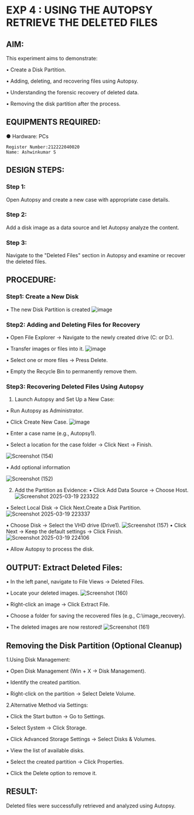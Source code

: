 # EXP 4 : USING THE AUTOPSY RETRIEVE THE DELETED FILES

## AIM:
This experiment aims to demonstrate:

  •	Create a Disk Partition.
  
  •	Adding, deleting, and recovering files using Autopsy.
  
  •	Understanding the forensic recovery of deleted data.
  
  •	Removing the disk partition after the process.

## EQUIPMENTS REQUIRED:
  ●	Hardware: PCs

```
Register Number:212222040020
Name: Ashwinkumar S
```

## DESIGN STEPS:
### Step 1:
Open Autopsy and create a new case with appropriate case details.

### Step 2:
Add a disk image as a data source and let Autopsy analyze the content.

### Step 3:
Navigate to the "Deleted Files" section in Autopsy and examine or recover the deleted files.


## PROCEDURE:
### Step1: Create a New Disk
  •	The new Disk Partition is created
 ![image](https://github.com/user-attachments/assets/ac36144c-c753-4cec-82d6-adac03ae0a7e)


### Step2: Adding and Deleting Files for Recovery
  •	Open File Explorer → Navigate to the newly created drive (C: or D:).
  
  •	Transfer images or files into it.
  ![image](https://github.com/user-attachments/assets/29edf11c-b7fb-49ea-9ce9-aba1215bc421)
  
  •	Select one or more files → Press Delete.
  
  •	Empty the Recycle Bin to permanently remove them.
  
### Step3: Recovering Deleted Files Using Autopsy
1. Launch Autopsy and Set Up a New Case:
 
  •	Run Autopsy as Administrator.

  •	Click Create New Case.
  ![image](https://github.com/user-attachments/assets/2a61d108-a014-4d70-a1f4-a58f715649f4)

  •	Enter a case name (e.g., Autopsy1).
  
  •	Select a location for the case folder → Click Next → Finish.

 ![Screenshot (154)](https://github.com/user-attachments/assets/4dfa4267-d17b-4bad-a6c6-c132d6107498)


  •	Add optional information
  
  ![Screenshot (152)](https://github.com/user-attachments/assets/b4a7285c-3995-4683-a887-637c7d05df41)

2. Add the Partition as Evidence:
  •	Click Add Data Source → Choose Host.
  ![Screenshot 2025-03-19 223322](https://github.com/user-attachments/assets/3ad0612b-655b-406c-ab63-95912238b112)


  •	Select Local Disk → Click Next.Create a Disk Partition.
   ![Screenshot 2025-03-19 223337](https://github.com/user-attachments/assets/8ed1cda5-f34d-491b-8255-c59c62eadaa0)

  •	Choose Disk → Select the VHD drive (Drive1).
![Screenshot (157)](https://github.com/user-attachments/assets/76043548-2691-4b74-a39c-b764ca5a46c9)
  •	Click Next → Keep the default settings → Click Finish.
  ![Screenshot 2025-03-19 224106](https://github.com/user-attachments/assets/3feb68c2-3a3a-4e21-b3b8-11f4dfac0990)

  •	Allow Autopsy to process the disk.

## OUTPUT: Extract Deleted Files:
  •	In the left panel, navigate to File Views → Deleted Files.
  
  •	Locate your deleted images.
  ![Screenshot (160)](https://github.com/user-attachments/assets/ab94431a-e6b4-4676-a28c-c574e187e949)

  •	Right-click an image → Click Extract File.
  
  •	Choose a folder for saving the recovered files (e.g., C:\image_recovery).
  
  •	The deleted images are now restored!
 ![Screenshot (161)](https://github.com/user-attachments/assets/b650dfde-d313-4438-9bb6-e3e5c2c5eae3)

## Removing the Disk Partition (Optional Cleanup)
1.Using Disk Management:

  •	Open Disk Management (Win + X → Disk Management).
  
  •	Identify the created partition.
  
  •	Right-click on the partition → Select Delete Volume.
  
2.Alternative Method via Settings:

  •	Click the Start button → Go to Settings.
  
  •	Select System → Click Storage.
  
  •	Click Advanced Storage Settings → Select Disks & Volumes.
  
  •	View the list of available disks.
  
  •	Select the created partition → Click Properties.
  
  •	Click the Delete option to remove it.


## RESULT:
Deleted files were successfully retrieved and analyzed using Autopsy.
